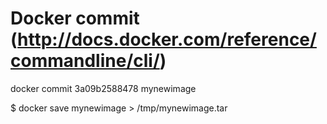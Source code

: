 
# Docker commit (http://docs.docker.com/reference/commandline/cli/)
docker commit 3a09b2588478 mynewimage

$ docker save mynewimage > /tmp/mynewimage.tar
